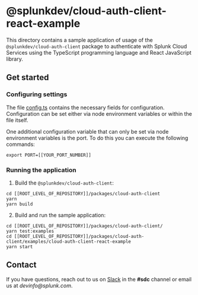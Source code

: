 # @splunkdev/cloud-auth-client-react-example

This directory contains a sample application of usage of the `@splunkdev/cloud-auth-client` package to authenticate with Splunk Cloud Services using the TypeScript programming language and React JavaScript library.

## Get started

### Configuring settings

The file [config.ts](config.ts) contains the necessary fields for configuration.  Configuration can be set either via node environment variables or within the file itself.

One additional configuration variable that can only be set via node environment variables is the port. To do this you can execute the following commands:

```sh-session
export PORT=[[YOUR_PORT_NUMBER]]
```

### Running the application

1. Build the `@splunkdev/cloud-auth-client`:

```sh-session
cd [[ROOT_LEVEL_OF_REPOSITORY]]/packages/cloud-auth-client
yarn
yarn build
```

2. Build and run the sample application:

```sh-session
cd [[ROOT_LEVEL_OF_REPOSITORY]]/packages/cloud-auth-client/
yarn test:examples
cd [[ROOT_LEVEL_OF_REPOSITORY]]/packages/cloud-auth-client/examples/cloud-auth-client-react-example
yarn start
```

## Contact
If you have questions, reach out to us on [Slack](https://splunkdevplatform.slack.com) in the **#sdc** channel or email us at _devinfo@splunk.com_.
